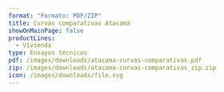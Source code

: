 ```yaml
---
format: "Formato: PDF/ZIP"
title: Curvas comparativas Atacama
showOnMainPage: false
productLines:
  - Vivienda
type: Ensayos técnicos
pdf: /images/downloads/atacama-curvas-comparativas.pdf
zip: /images/downloads/atacama-curvas-comparativas_zip.zip
icon: /images/downloads/file.svg
---
```


